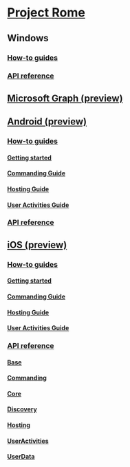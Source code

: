 # [Project Rome](index.md)

## Windows
### [How-to guides](https://docs.microsoft.com/windows/uwp/launch-resume/connected-apps-and-devices)
### [API reference](https://docs.microsoft.com/uwp/api/windows.system.remotesystems)

## [Microsoft Graph (preview)](MSGraph/index.md)

## [Android (preview)](Android/index.md)
### [How-to guides](Android/how-to-guides/index.md)
#### [Getting started](Android/how-to-guides/getting-started-rome-android.md)
#### [Commanding Guide](Android/how-to-guides/command-remote-devices-and-apps-android.md)
#### [Hosting Guide](Android/how-to-guides/hosting-android.md)
#### [User Activities Guide](Android/how-to-guides/user-activities-android.md)
### [API reference](https://docs.microsoft.com/java/api/com.microsoft.connecteddevices.base._async_operation.asyncoperation)


## [iOS (preview)](iOS/index.md)
### [How-to guides](iOS/how-to-guides/index.md)
#### [Getting started](iOS/how-to-guides/getting-started-rome-ios.md)
#### [Commanding Guide](iOS/how-to-guides/command-remote-devices-and-apps-ios.md)
#### [Hosting Guide](iOS/how-to-guides/hosting-ios.md)
#### [User Activities Guide](iOS/how-to-guides/user-activities-ios.md)
### [API reference](iOS/api-reference/index.md)
#### [Base](iOS/api-reference/relay/base/index.md)
#### [Commanding](iOS/api-reference/relay/commanding/index.md)
#### [Core](iOS/api-reference/relay/core/index.md)
#### [Discovery](iOS/api-reference/relay/discovery/index.md)
#### [Hosting](iOS/api-reference/relay/hosting/index.md)
#### [UserActivities](iOS/api-reference/activities/useractivities/index.md)
#### [UserData](iOS/api-reference/activities/userdata/index.md)

